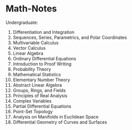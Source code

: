 # Math-Notes

Undergraduate:
1. Differentiation and Integration
2. Sequences, Series, Parametrics, and Polar Coordinates
3. Multivariable Calculus
4. Vector Calculus
5. Linear Algebra
6. Ordinary Differential Equations 
7. Introduction to Proof Writing
8. Probability Theory
9. Mathematical Statistics
10. Elementary Number Theory
11. Abstract Linear Algebra
12. Groups, Rings, and Fields
13. Principles of Real Analysis
14. Complex Variables
15. Partial Differential Equations
16. Point-Set Topology
17. Analysis on Manifolds in Euclidean Space
18. Differential Geometry of Curves and Surfaces








